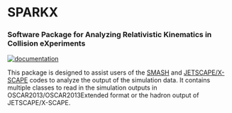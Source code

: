 # SPARKX 
### Software Package for Analyzing Relativistic Kinematics in Collision eXperiments

<a href="https://hendrik1704.github.io/sparkx/" target="_blank">
  <img src="https://img.shields.io/badge/docs-mkdocs%20material-blue.svg?style=flat" alt="documentation">
</a>

This package is designed to assist users of the [SMASH](https://smash-transport.github.io/) and [JETSCAPE/X-SCAPE](https://jetscape.org/) codes to analyze the output of the simulation data.
It contains multiple classes to read in the simulation outputs in OSCAR2013/OSCAR2013Extended format or the hadron output of JETSCAPE/X-SCAPE.
